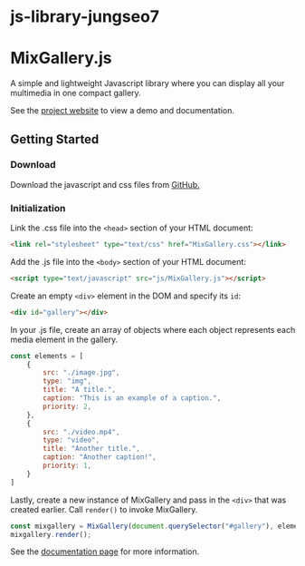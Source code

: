 # js-library-jungseo7
# MixGallery.js

A simple and lightweight Javascript library where you can display all your multimedia in one compact gallery.

See the [project website](http://mixgallery.herokuapp.com/) to view a demo and documentation.

## Getting Started

### Download 
Download the javascript and css files from  [GitHub.](https://github.com/csc309-fall-2020/js-library-jungseo7)

### Initialization

 Link the .css file into the  `<head>`  section of your HTML document:

```html
<link rel="stylesheet" type="text/css" href="MixGallery.css"></link>
```

Add the .js file into the  `<body>`  section of your HTML document:

```html
<script type="text/javascript" src="js/MixGallery.js"></script>
```

 Create an empty  `<div>`  element in the DOM and specify its  `id`:

```html
<div id="gallery"></div>
```
In your .js file, create an array of objects where each object represents each media element in the gallery.
```javascript
const elements = [
    {
        src: "./image.jpg",
        type: "img",
        title: "A title.",
        caption: "This is an example of a caption.",
        priority: 2,
    },
    {
        src: "./video.mp4",
        type: "video",
        title: "Another title.",
        caption: "Another caption!",
        priority: 1,
    }
]
```
Lastly, create a new instance of MixGallery and pass in the  `<div>`  that was created earlier. Call  `render()`  to invoke MixGallery.

```javascript
const mixgallery = MixGallery(document.querySelector("#gallery"), elements);
mixgallery.render();
```
See the [documentation page](https://mixgallery.herokuapp.com/#api-section) for more information.

